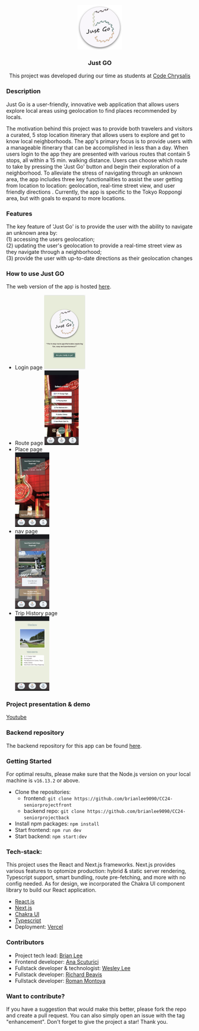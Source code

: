 <br />
<div align="center">
  <a href="https://github.com/brianlee9090/CC24-seniorprojectfront">
    <img src="public/logo.png" alt="Logo" width="120" height="120">
  </a>

<h3 align="center">Just GO</h3>

  <p align="center">
    This project was developed during our time as students at <a href="https://www.codechrysalis.io/">Code Chrysalis</a> 
  </p>
</div>

### Description

Just Go is a user-friendly, innovative web application that allows users explore local areas using geolocation to find places recommended by locals.  
  
The motivation behind this project was to provide both travelers and visitors a curated, 5 stop location itinerary that allows users to explore and get to know local neighborhoods. The app's primary focus is to provide users with a manageable itinerary that can be accomplished in less than a day. When users login to the app they are presented with various routes that contain 5 stops, all within a 15 min. walking distance. Users can choose which route to take by pressing the 'Just Go' button and begin their exploration of a neighborhood. To alleviate the stress of navigating through an unknown area, the app includes three key functionalities to assist the user getting from location to location: geolocation, real-time street view, and user friendly directions . Currently, the app is specific to the Tokyo Roppongi area, but with goals to expand to more locations.   

### Features 
The key feature of 'Just Go' is to provide the user with the ability to navigate an unknown area by:  
(1) accessing the users geolocation;  
(2) updating the user's geolocation to provide a real-time street view as they navigate through a neighborhood;  
(3) provide the user with up-to-date directions as their geolocation changes

### How to use Just GO
The web version of the app is hosted [here](https://cc-24-seniorprojectfront-63tgc340b-brianlee9090.vercel.app/).  

- Login page
<a href=""><img src="./images/image5.png" alt="login-page" height="200px" margin="auto"></a>  
- Route page
<a href=""><img src="./images/image1.png" alt="route-page" height="200px" margin="auto"></a>  
- Place page  
<a href=""><img src="./images/image3.png" alt="place-page" height="200px" margin="auto"></a>
- nav page  
<a href=""><img src="./images/image4.png" alt="nav-page" height="200px" margin="auto"></a>  
- Trip History page  
<a href=""><img src="./images/image2.png" alt="trip-history" height="200px" margin="auto">
</a>

### Project presentation & demo
[Youtube](https://www.youtube.com/watch?v=iNLA8MqJN6A&t=8s&ab_channel=CodeChrysalis%5B%E3%82%B3%E3%83%BC%E3%83%89%E3%82%AF%E3%83%AA%E3%82%B5%E3%83%AA%E3%82%B9%5D)

### Backend repository
The backend repository for this app can be found [here](https://github.com/brianlee9090/CC24-seniorprojectback).  

### Getting Started 
For optimal results, please make sure that the Node.js version on your local machine is `v16.13.2` or above.  

- Clone the repositories:  
    - frontend:  ```git clone https://github.com/brianlee9090/CC24-seniorprojectfront```
    - backend repo:  ```git clone https://github.com/brianlee9090/CC24-seniorprojectback```
- Install npm packages: `npm install`
- Start frontend:  `npm run dev`
- Start backend: `npm start:dev`

### Tech-stack:

This project uses the React and Next.js frameworks. Next.js provides various features to optomize production: hybrid & static server rendering, Typescript support, smart bundling, route pre-fetching, and more with no config needed. As for design, we incorporated the Chakra UI component library to build our React application.   

- [React.js](https://reactjs.org/) 
- [Next.js](https://nextjs.org/)
- [Chakra UI](https://chakra-ui.com/)
- [Typescript](https://www.typescriptlang.org/)
- Deployment: [Vercel](https://vercel.com/)

### Contributors
- Project tech lead: [Brian Lee](https://github.com/brianlee9090)
- Frontend developer: [Ana Scuturici](https://github.com/AnaScuturici)
- Fullstack developer & technologist: [Wesley Lee](https://github.com/leewes5928)
- Fullstack developer: [Richard Beavis](https://github.com/richardpbCC)
- Fullstack developer: [Roman Montoya](https://github.com/Roman4u)

### Want to contribute?
 If you have a suggestion that would make this better, please fork the repo and create a pull request. You can also simply open an issue with the tag "enhancement". Don't forget to give the project a star! Thank you.